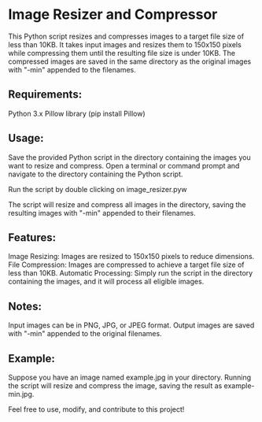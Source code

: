 # Image Resizer and Compressor

This Python script resizes and compresses images to a target file size of less than 10KB. It takes input images and resizes them to 150x150 pixels while compressing them until the resulting file size is under 10KB. The compressed images are saved in the same directory as the original images with "-min" appended to the filenames.

## Requirements:
Python 3.x
Pillow library (pip install Pillow)

## Usage:
Save the provided Python script in the directory containing the images you want to resize and compress.
Open a terminal or command prompt and navigate to the directory containing the Python script.

Run the script by double clicking on image_resizer.pyw

The script will resize and compress all images in the directory, saving the resulting images with "-min" appended to their filenames.

## Features:
Image Resizing: Images are resized to 150x150 pixels to reduce dimensions.
File Compression: Images are compressed to achieve a target file size of less than 10KB.
Automatic Processing: Simply run the script in the directory containing the images, and it will process all eligible images.

## Notes:
Input images can be in PNG, JPG, or JPEG format.
Output images are saved with "-min" appended to the original filenames.

## Example:
Suppose you have an image named example.jpg in your directory. Running the script will resize and compress the image, saving the result as example-min.jpg.

Feel free to use, modify, and contribute to this project!
